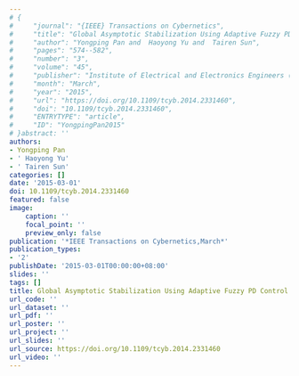 ```yaml
---
# {
#     "journal": "{IEEE} Transactions on Cybernetics",
#     "title": "Global Asymptotic Stabilization Using Adaptive Fuzzy PD Control",
#     "author": "Yongping Pan and  Haoyong Yu and  Tairen Sun",
#     "pages": "574--582",
#     "number": "3",
#     "volume": "45",
#     "publisher": "Institute of Electrical and Electronics Engineers ({IEEE})",
#     "month": "March",
#     "year": "2015",
#     "url": "https://doi.org/10.1109/tcyb.2014.2331460",
#     "doi": "10.1109/tcyb.2014.2331460",
#     "ENTRYTYPE": "article",
#     "ID": "YongpingPan2015"
# }abstract: ''
authors:
- Yongping Pan
- ' Haoyong Yu'
- ' Tairen Sun'
categories: []
date: '2015-03-01'
doi: 10.1109/tcyb.2014.2331460
featured: false
image:
    caption: ''
    focal_point: ''
    preview_only: false
publication: '*IEEE Transactions on Cybernetics,March*'
publication_types:
- '2'
publishDate: '2015-03-01T00:00:00+08:00'
slides: ''
tags: []
title: Global Asymptotic Stabilization Using Adaptive Fuzzy PD Control
url_code: ''
url_dataset: ''
url_pdf: ''
url_poster: ''
url_project: ''
url_slides: ''
url_source: https://doi.org/10.1109/tcyb.2014.2331460
url_video: ''
---
```

